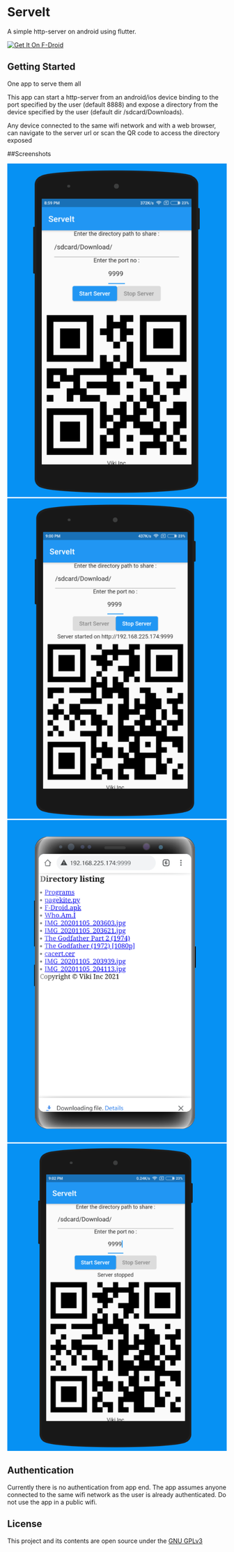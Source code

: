 # ServeIt

A simple http-server on android using flutter.

[<img src="https://fdroid.gitlab.io/artwork/badge/get-it-on.png" alt="Get It On F-Droid" width="200"/>](https://f-droid.org/en/packages/com.example.flutter_http_server/)

## Getting Started

One app to serve them all

This app can start a http-server from an android/ios device binding to the port specified by the user (default 8888) and expose a directory from the device specified by the user (default dir /sdcard/Downloads).

Any device connected to the same wifi network and with a web browser, can navigate to the server url or scan the QR code to access the directory exposed

##Screenshots

![Scrshot 1](metadata/en-US/images/phoneScreenshots/1.PNG)
![Scrshot 2](metadata/en-US/images/phoneScreenshots/2.PNG)
![Scrshot 3](metadata/en-US/images/phoneScreenshots/3.PNG)
![Scrshot 4](metadata/en-US/images/phoneScreenshots/4.PNG)


## Authentication

Currently there is no authentication from app end. The app assumes anyone connected to the same wifi network as the user is already authenticated. Do not use the app in a public wifi.

## License

This project and its contents are open source under the [GNU GPLv3](https://choosealicense.com/licenses/gpl-3.0/)
